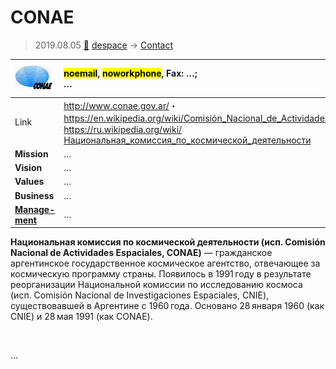 # CONAE
> 2019.08.05 [🚀](../index/index.md) [despace](index.md) → [Contact](contact.md)

|[![](f/con/c/conae_logo1_thumb.jpg)](f/con/c/conae_logo1.png)|<mark>noemail</mark>, <mark>noworkphone</mark>, Fax: …;<br> *…*|
|:--|:--|
|Link|<http://www.conae.gov.ar/>・ <https://en.wikipedia.org/wiki/Comisión_Nacional_de_Actividades_Espaciales>・ <https://ru.wikipedia.org/wiki/Национальная_комиссия_по_космической_деятельности>|
|**Mission**|…|
|**Vision**|…|
|**Values**|…|
|**Business**|…|
|**[Manage-<br>ment](mgmt.md)**|…|

**Национальная комиссия по космической деятельности (исп. Comisión Nacional de Actividades Espaciales, CONAE)** — гражданское аргентинское государственное космическое агентство, отвечающее за космическую программу страны. Появилось в 1991 году в результате реорганизации Национальной комиссии по исследованию космоса (исп. Comisión Nacional de Investigaciones Espaciales, CNIE), существовавшей в Аргентине с 1960 года. Основано 28 января 1960 (как CNIE) и 28 мая 1991 (как CONAE).



<p style="page-break-after:always"> </p>

…
